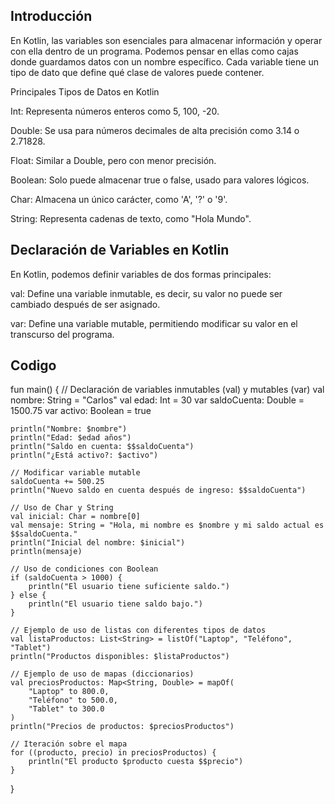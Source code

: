 
 
 ## Introducción
 
 En Kotlin, las variables son esenciales para almacenar información y operar con ella dentro de un programa. Podemos pensar en ellas como cajas donde guardamos datos con un nombre específico. Cada variable tiene un tipo de dato que define qué clase de valores puede contener.
 
 Principales Tipos de Datos en Kotlin
 
 Int: Representa números enteros como 5, 100, -20.
 
 Double: Se usa para números decimales de alta precisión como 3.14 o 2.71828.
 
 Float: Similar a Double, pero con menor precisión.
 
 Boolean: Solo puede almacenar true o false, usado para valores lógicos.
 
 Char: Almacena un único carácter, como 'A', '?' o '9'.
 
 String: Representa cadenas de texto, como "Hola Mundo".
 
 ## Declaración de Variables en Kotlin
 
 En Kotlin, podemos definir variables de dos formas principales:
 
 val: Define una variable inmutable, es decir, su valor no puede ser cambiado después de ser asignado.
 
 var: Define una variable mutable, permitiendo modificar su valor en el transcurso del programa.


## Codigo
fun main() {
    // Declaración de variables inmutables (val) y mutables (var)
    val nombre: String = "Carlos"
    val edad: Int = 30
    var saldoCuenta: Double = 1500.75
    var activo: Boolean = true

    println("Nombre: $nombre")
    println("Edad: $edad años")
    println("Saldo en cuenta: $$saldoCuenta")
    println("¿Está activo?: $activo")
    
    // Modificar variable mutable
    saldoCuenta += 500.25
    println("Nuevo saldo en cuenta después de ingreso: $$saldoCuenta")
    
    // Uso de Char y String
    val inicial: Char = nombre[0]
    val mensaje: String = "Hola, mi nombre es $nombre y mi saldo actual es $$saldoCuenta."
    println("Inicial del nombre: $inicial")
    println(mensaje)
    
    // Uso de condiciones con Boolean
    if (saldoCuenta > 1000) {
        println("El usuario tiene suficiente saldo.")
    } else {
        println("El usuario tiene saldo bajo.")
    }
    
    // Ejemplo de uso de listas con diferentes tipos de datos
    val listaProductos: List<String> = listOf("Laptop", "Teléfono", "Tablet")
    println("Productos disponibles: $listaProductos")
    
    // Ejemplo de uso de mapas (diccionarios)
    val preciosProductos: Map<String, Double> = mapOf(
        "Laptop" to 800.0,
        "Teléfono" to 500.0,
        "Tablet" to 300.0
    )
    println("Precios de productos: $preciosProductos")
    
    // Iteración sobre el mapa
    for ((producto, precio) in preciosProductos) {
        println("El producto $producto cuesta $$precio")
    }
}

